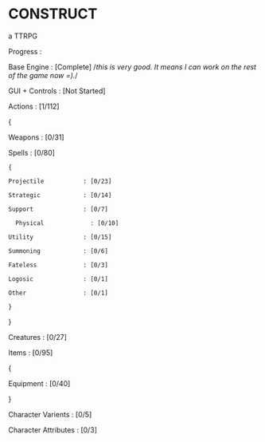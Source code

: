 # CONSTRUCT
a TTRPG

Progress             :

Base Engine          : [Complete] /*this is very good. It means I can work on the rest of the game now =).*/

GUI + Controls       : [Not Started]

Actions              : [1/112]

{

  Weapons              : [0/31]

  Spells               : [0/80]
  
    {
    
    Projectile           : [0/23]
    
    Strategic            : [0/14]
    
    Support              : [0/7]
    
	  Physical             : [0/10]
   
    Utility              : [0/15]
    
    Summoning            : [0/6]
    
    Fateless             : [0/3]
    
    Logosic              : [0/1]
    
    Other                : [0/1]
    
    }
    
}

Creatures            : [0/27]

Items                : [0/95]

{

Equipment              : [0/40]

}

Character Varients   : [0/5]

Character Attributes : [0/3]
